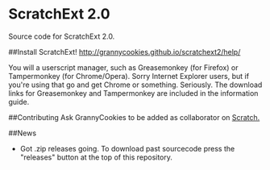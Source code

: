 # ScratchExt 2.0
Source code for ScratchExt 2.0.

##Install ScratchExt!
http://grannycookies.github.io/scratchext2/help/

You will a userscript manager, such as Greasemonkey (for Firefox) or Tampermonkey (for Chrome/Opera).
Sorry Internet Explorer users, but if you're using that go and get Chrome or something. Seriously.
The download links for Greasemonkey and Tampermonkey are included in the information guide.

##Contributing
Ask GrannyCookies to be added as collaborator on [Scratch.](http://scratch.mit.edu/users/GrannyCookies/)

##News
- Got .zip releases going. To download past sourcecode press the "releases" button at the top of this repository. 
